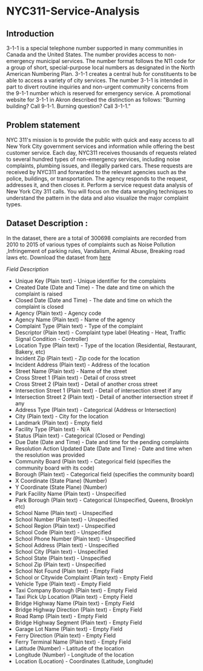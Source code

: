 # NYC311-Service-Analysis

## Introduction
3-1-1 is a special telephone number supported in many communities in Canada and the United States. The number provides access to non-emergency municipal services. The number format follows the N11 code for a group of short, special-purpose local numbers as designated in the North American Numbering Plan. 3-1-1 creates a central hub for constituents to be able to access a variety of city services. The number 3-1-1 is intended in part to divert routine inquiries and non-urgent community concerns from the 9-1-1 number which is reserved for emergency service. A promotional website for 3-1-1 in Akron described the distinction as follows: "Burning building? Call 9-1-1. Burning question? Call 3-1-1."

## Problem statement
NYC 311's mission is to provide the public with quick and easy access to all New York City government services and information while offering the best customer service. Each day, NYC311 receives thousands of requests related to several hundred types of non-emergency services, including noise complaints, plumbing issues, and illegally parked cars. These requests are received by NYC311 and forwarded to the relevant agencies such as the police, buildings, or transportation. The agency responds to the request, addresses it, and then closes it. Perform a service request data analysis of New York City 311 calls. You will focus on the data wrangling techniques to understand the pattern in the data and also visualize the major complaint types.

## Dataset Description :
In the dataset, there are a total of 300698 complaints are recorded from 2010 to 2015 of various types of complaints such as Noise Pollution ,Infringement of parking rules, Vandalism, Animal Abuse, Breaking road laws etc. Download the dataset from [here](https://www.kaggle.com/hitesh05sr/new-york-city-311-service-request-dataset)

*Field	Description*
- Unique Key	(Plain text) - Unique identifier for the complaints
- Created Date	(Date and Time) - The date and time on which the complaint is raised
- Closed Date	(Date and Time)  - The date and time on which the complaint is closed
- Agency	(Plain text) - Agency code
- Agency Name	(Plain text) - Name of the agency
- Complaint Type	(Plain text) - Type of the complaint
- Descriptor	(Plain text) - Complaint type label (Heating - Heat, Traffic Signal Condition - Controller)
- Location Type	(Plain text) - Type of the location (Residential, Restaurant, Bakery, etc)
- Incident Zip	(Plain text) - Zip code for the location
- Incident Address	(Plain text) - Address of the location
- Street Name	(Plain text) - Name of the street
- Cross Street 1	(Plain text) - Detail of cross street
- Cross Street 2	(Plain text) - Detail of another cross street
- Intersection Street 1	(Plain text) - Detail of intersection street if any
- Intersection Street 2	(Plain text) - Detail of another intersection street if any
- Address Type	(Plain text) - Categorical (Address or Intersection)
- City	(Plain text) - City for the location
- Landmark	(Plain text) - Empty field
- Facility Type	(Plain text) - N/A
- Status	(Plain text) - Categorical (Closed or Pending)
- Due Date	(Date and Time) - Date and time for the pending complaints
- Resolution Action Updated Date	(Date and Time) - Date and time when the resolution was provided
- Community Board	(Plain text) - Categorical field (specifies the community board with its code)
- Borough	(Plain text) - Categorical field (specifies the community board)
- X Coordinate	(State Plane) (Number)
- Y Coordinate	(State Plane) (Number)
- Park Facility Name	(Plain text) - Unspecified
- Park Borough	(Plain text) - Categorical (Unspecified, Queens, Brooklyn etc)
- School Name	(Plain text) - Unspecified
- School Number	(Plain text)  - Unspecified
- School Region	(Plain text)  - Unspecified
- School Code	(Plain text)  - Unspecified
- School Phone Number	(Plain text)  - Unspecified
- School Address	(Plain text)  - Unspecified
- School City	(Plain text)  - Unspecified
- School State	(Plain text)  - Unspecified
- School Zip	(Plain text)  - Unspecified
- School Not Found	(Plain text)  - Empty Field
- School or Citywide Complaint	(Plain text)  - Empty Field
- Vehicle Type	(Plain text)  - Empty Field
- Taxi Company Borough	(Plain text)  - Empty Field
- Taxi Pick Up Location	(Plain text)  - Empty Field
- Bridge Highway Name	(Plain text)  - Empty Field
- Bridge Highway Direction	(Plain text)  - Empty Field
- Road Ramp	(Plain text)  - Empty Field
- Bridge Highway Segment	(Plain text)  - Empty Field
- Garage Lot Name	(Plain text)  - Empty Field
- Ferry Direction	(Plain text)  - Empty Field
- Ferry Terminal Name	(Plain text)  - Empty Field
- Latitude	(Number) - Latitude of the location
- Longitude	(Number) - Longitude of the location
- Location	(Location) - Coordinates (Latitude, Longitude)

